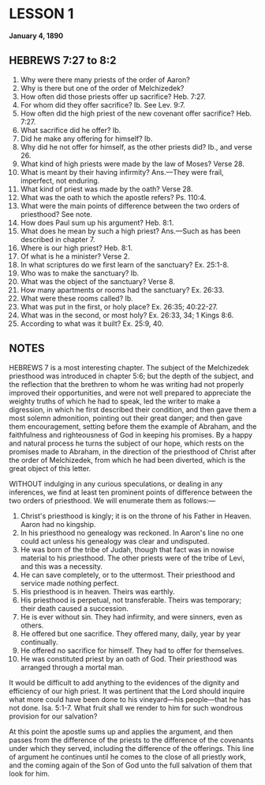 # LESSON 1
**January 4, 1890**

## HEBREWS 7:27 to 8:2

1. Why were there many priests of the order of Aaron?
2. Why is there but one of the order of Melchizedek?
3. How often did those priests offer up sacrifice? Heb. 7:27.
4. For whom did they offer sacrifice? Ib. See Lev. 9:7.
5. How often did the high priest of the new covenant offer sacrifice? Heb. 7:27.
6. What sacrifice did he offer? Ib.
7. Did he make any offering for himself? Ib.
8. Why did he not offer for himself, as the other priests did? Ib., and verse 26.
9. What kind of high priests were made by the law of Moses? Verse 28.
10. What is meant by their having infirmity? Ans.—They were frail, imperfect, not enduring.
11. What kind of priest was made by the oath? Verse 28.
12. What was the oath to which the apostle refers? Ps. 110:4.
13. What were the main points of difference between the two orders of priesthood? See note.
14. How does Paul sum up his argument? Heb. 8:1.
15. What does he mean by such a high priest? Ans.—Such as has been described in chapter 7.
16. Where is our high priest? Heb. 8:1.
17. Of what is he a minister? Verse 2.
18. In what scriptures do we first learn of the sanctuary? Ex. 25:1-8.
19. Who was to make the sanctuary? Ib.
20. What was the object of the sanctuary? Verse 8.
21. How many apartments or rooms had the sanctuary? Ex. 26:33.
22. What were these rooms called? Ib.
23. What was put in the first, or holy place? Ex. 26:35; 40:22-27.
24. What was in the second, or most holy? Ex. 26:33, 34; 1 Kings 8:6.
25. According to what was it built? Ex. 25:9, 40.

## NOTES

HEBREWS 7 is a most interesting chapter. The subject of the Melchizedek priesthood was introduced in chapter 5:6; but the depth of the subject, and the reflection that the brethren to whom he was writing had not properly improved their opportunities, and were not well prepared to appreciate the weighty truths of which he had to speak, led the writer to make a digression, in which he first described their condition, and then gave them a most solemn admonition, pointing out their great danger; and then gave them encouragement, setting before them the example of Abraham, and the faithfulness and righteousness of God in keeping his promises. By a happy and natural process he turns the subject of our hope, which rests on the promises made to Abraham, in the direction of the priesthood of Christ after the order of Melchizedek, from which he had been diverted, which is the great object of this letter.

WITHOUT indulging in any curious speculations, or dealing in any inferences, we find at least ten prominent points of difference between the two orders of priesthood. We will enumerate them as follows:—

1. Christ's priesthood is kingly; it is on the throne of his Father in Heaven. Aaron had no kingship.
2. In his priesthood no genealogy was reckoned. In Aaron's line no one could act unless his genealogy was clear and undisputed.
3. He was born of the tribe of Judah, though that fact was in nowise material to his priesthood. The other priests were of the tribe of Levi, and this was a necessity.
4. He can save completely, or to the uttermost. Their priesthood and service made nothing perfect.
5. His priesthood is in heaven. Theirs was earthly.
6. His priesthood is perpetual, not transferable. Theirs was temporary; their death caused a succession.
7. He is ever without sin. They had infirmity, and were sinners, even as others.
8. He offered but one sacrifice. They offered many, daily, year by year continually.
9. He offered no sacrifice for himself. They had to offer for themselves.
10. He was constituted priest by an oath of God. Their priesthood was arranged through a mortal man.

It would be difficult to add anything to the evidences of the dignity and efficiency of our high priest. It was pertinent that the Lord should inquire what more could have been done to his vineyard—his people—that he has not done. Isa. 5:1-7. What fruit shall we render to him for such wondrous provision for our salvation?

At this point the apostle sums up and applies the argument, and then passes from the difference of the priests to the difference of the covenants under which they served, including the difference of the offerings. This line of argument he continues until he comes to the close of all priestly work, and the coming again of the Son of God unto the full salvation of them that look for him.